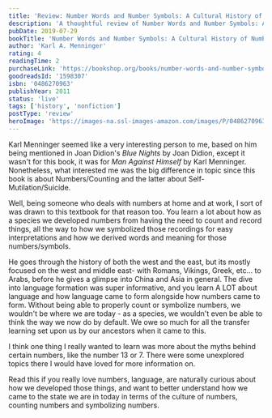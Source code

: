 ```yaml
---
title: 'Review: Number Words and Number Symbols: A Cultural History of Numbers'
description: 'A thoughtful review of Number Words and Number Symbols: A Cultural History of Numbers by Karl A. Menninger'
pubDate: 2019-07-29
bookTitle: 'Number Words and Number Symbols: A Cultural History of Numbers'
author: 'Karl A. Menninger'
rating: 4
readingTime: 2
purchaseLink: 'https://bookshop.org/books/number-words-and-number-symbols-a-cultural-history-of-numbers/9780486270968'
goodreadsId: '1598307'
isbn: '0486270963'
publishYear: 2011
status: 'live'
tags: ['history', 'nonfiction']
postType: 'review'
heroImage: 'https://images-na.ssl-images-amazon.com/images/P/0486270963.01.L.jpg'
---
```


Karl Menninger seemed like a very interesting person to me, based on him being mentioned in Joan Didion's *Blue Nights* by Joan Didion, except it wasn't for this book, it was for *Man Against Himself* by Karl Menninger. Nonetheless, what interested me was the big difference in topic since this book is about Numbers/Counting and the latter about Self-Mutilation/Suicide.

Well, being someone who deals with numbers at home and at work, I sort of was drawn to this textbook for that reason too. You learn a lot about how as a species we developed numbers from having the need to count and record things, all the way to how we symbolized those recordings for easy interpretations and how we derived words and meaning for those numbers/symbols. 

He goes through the history of both the west and the east, but its mostly focused on the west and middle east- with Romans, Vikings, Greek, etc... to Arabs, before he gives a glimpse into China and Asia in general. The dive into language formation was super informative, and you learn A LOT about language and how language came to form alongside how numbers came to form. Without being able to properly count or symbolize numbers, we wouldn't be where we are today - as a species, we wouldn't even be able to think the way we now do by default. We owe so much for all the transfer learning set upon us by our ancestors when it came to this.

I think one thing I really wanted to learn was more about the myths behind certain numbers, like the number 13 or 7. There were some unexplored topics there I would have loved for more information on.

Read this if you really love numbers, language, are naturally curious about how we developed those things, and want to better understand how we came to the state we are in today in terms of the culture of numbers, counting numbers and symbolizing numbers.